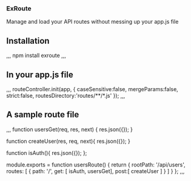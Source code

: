 ### ExRoute

Manage and load your API routes without messing up your app.js file


## Installation
,,,
npm install exroute
,,,

## In your app.js file
,,,
routeController.init(app, {
    caseSensitive:false,
    mergeParams:false,
    strict:false,
    routesDirectory:'routes/**/*.js'
});
,,,


## A sample route file
,,,
function usersGet(req, res, next) {
    res.json({});
}

function createUser(res, req, next){
    res.json({});
}

function isAuth(){
    res.json({});
};

module.exports = function usersRoute() {
    return {
        rootPath: '/api/users',
        routes: [
            {
                path: '/',
                get: [ isAuth, usersGet],
                post:[ createUser ]
            }
        ]
    }
};
,,,